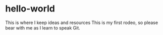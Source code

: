 # hello-world
This is where I keep ideas and resources
This is my first rodeo, so please bear with me as I learn to speak Git.
